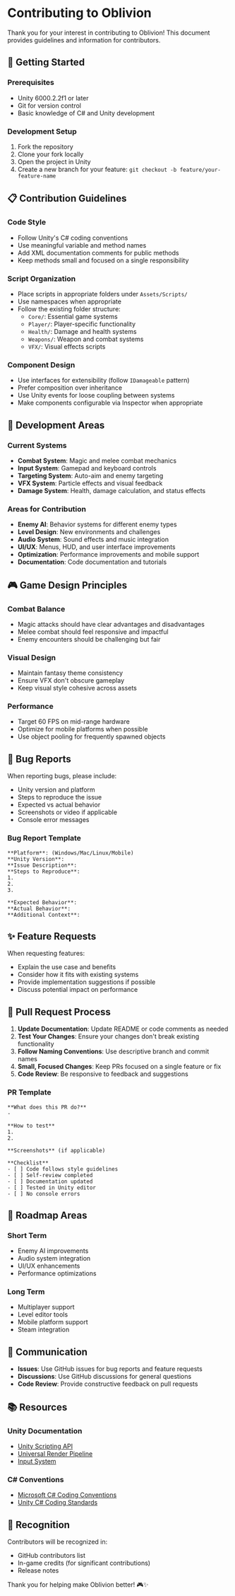 # Contributing to Oblivion

Thank you for your interest in contributing to Oblivion! This document provides guidelines and information for contributors.

## 🚀 Getting Started

### Prerequisites
- Unity 6000.2.2f1 or later
- Git for version control
- Basic knowledge of C# and Unity development

### Development Setup
1. Fork the repository
2. Clone your fork locally
3. Open the project in Unity
4. Create a new branch for your feature: `git checkout -b feature/your-feature-name`

## 📋 Contribution Guidelines

### Code Style
- Follow Unity's C# coding conventions
- Use meaningful variable and method names
- Add XML documentation comments for public methods
- Keep methods small and focused on a single responsibility

### Script Organization
- Place scripts in appropriate folders under `Assets/Scripts/`
- Use namespaces when appropriate
- Follow the existing folder structure:
  - `Core/`: Essential game systems
  - `Player/`: Player-specific functionality
  - `Health/`: Damage and health systems
  - `Weapons/`: Weapon and combat systems
  - `VFX/`: Visual effects scripts

### Component Design
- Use interfaces for extensibility (follow `IDamageable` pattern)
- Prefer composition over inheritance
- Use Unity events for loose coupling between systems
- Make components configurable via Inspector when appropriate

## 🔧 Development Areas

### Current Systems
- **Combat System**: Magic and melee combat mechanics
- **Input System**: Gamepad and keyboard controls
- **Targeting System**: Auto-aim and enemy targeting
- **VFX System**: Particle effects and visual feedback
- **Damage System**: Health, damage calculation, and status effects

### Areas for Contribution
- **Enemy AI**: Behavior systems for different enemy types
- **Level Design**: New environments and challenges
- **Audio System**: Sound effects and music integration
- **UI/UX**: Menus, HUD, and user interface improvements
- **Optimization**: Performance improvements and mobile support
- **Documentation**: Code documentation and tutorials

## 🎮 Game Design Principles

### Combat Balance
- Magic attacks should have clear advantages and disadvantages
- Melee combat should feel responsive and impactful
- Enemy encounters should be challenging but fair

### Visual Design
- Maintain fantasy theme consistency
- Ensure VFX don't obscure gameplay
- Keep visual style cohesive across assets

### Performance
- Target 60 FPS on mid-range hardware
- Optimize for mobile platforms when possible
- Use object pooling for frequently spawned objects

## 🐛 Bug Reports

When reporting bugs, please include:
- Unity version and platform
- Steps to reproduce the issue
- Expected vs actual behavior
- Screenshots or video if applicable
- Console error messages

### Bug Report Template
```
**Platform**: (Windows/Mac/Linux/Mobile)
**Unity Version**: 
**Issue Description**: 
**Steps to Reproduce**:
1. 
2. 
3. 

**Expected Behavior**: 
**Actual Behavior**: 
**Additional Context**: 
```

## ✨ Feature Requests

When requesting features:
- Explain the use case and benefits
- Consider how it fits with existing systems
- Provide implementation suggestions if possible
- Discuss potential impact on performance

## 📝 Pull Request Process

1. **Update Documentation**: Update README or code comments as needed
2. **Test Your Changes**: Ensure your changes don't break existing functionality
3. **Follow Naming Conventions**: Use descriptive branch and commit names
4. **Small, Focused Changes**: Keep PRs focused on a single feature or fix
5. **Code Review**: Be responsive to feedback and suggestions

### PR Template
```
**What does this PR do?**
- 

**How to test**
1. 
2. 

**Screenshots** (if applicable)

**Checklist**
- [ ] Code follows style guidelines
- [ ] Self-review completed
- [ ] Documentation updated
- [ ] Tested in Unity editor
- [ ] No console errors
```

## 🎯 Roadmap Areas

### Short Term
- Enemy AI improvements
- Audio system integration
- UI/UX enhancements
- Performance optimizations

### Long Term
- Multiplayer support
- Level editor tools
- Mobile platform support
- Steam integration

## 💬 Communication

- **Issues**: Use GitHub issues for bug reports and feature requests
- **Discussions**: Use GitHub discussions for general questions
- **Code Review**: Provide constructive feedback on pull requests

## 📚 Resources

### Unity Documentation
- [Unity Scripting API](https://docs.unity3d.com/ScriptReference/)
- [Universal Render Pipeline](https://docs.unity3d.com/Packages/com.unity.render-pipelines.universal@latest)
- [Input System](https://docs.unity3d.com/Packages/com.unity.inputsystem@latest)

### C# Conventions
- [Microsoft C# Coding Conventions](https://docs.microsoft.com/en-us/dotnet/csharp/programming-guide/inside-a-program/coding-conventions)
- [Unity C# Coding Standards](https://unity.com/how-to/naming-and-code-style-tips-c-scripting-unity)

## 🙏 Recognition

Contributors will be recognized in:
- GitHub contributors list
- In-game credits (for significant contributions)
- Release notes

Thank you for helping make Oblivion better! 🎮✨